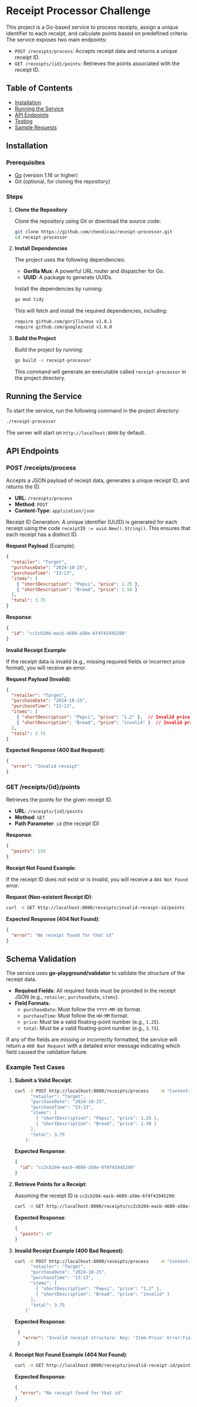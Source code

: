 
# Receipt Processor Challenge

This project is a Go-based service to process receipts, assign a unique identifier to each receipt, and calculate points based on predefined criteria. The service exposes two main endpoints:
- `POST /receipts/process`: Accepts receipt data and returns a unique receipt ID.
- `GET /receipts/{id}/points`: Retrieves the points associated with the receipt ID.

## Table of Contents

- [Installation](#installation)
- [Running the Service](#running-the-service)
- [API Endpoints](#api-endpoints)
- [Testing](#testing)
- [Sample Requests](#sample-requests)

## Installation

### Prerequisites

- [Go](https://golang.org/doc/install) (version 1.16 or higher)
- Git (optional, for cloning the repository)

### Steps

1. **Clone the Repository**

   Clone the repository using Git or download the source code:

   ```bash
   git clone https://github.com/chendicao/receipt-processor.git
   cd receipt-processor
   ```

2. **Install Dependencies**

   The project uses the following dependencies:
   - **Gorilla Mux**: A powerful URL router and dispatcher for Go.
   - **UUID**: A package to generate UUIDs.

   Install the dependencies by running:

   ```bash
   go mod tidy
   ```

   This will fetch and install the required dependencies, including:
   ```bash
   require github.com/gorilla/mux v1.8.1
   require github.com/google/uuid v1.6.0
   ```

3. **Build the Project**

   Build the project by running:

   ```bash
   go build -o receipt-processor
   ```

   This command will generate an executable called `receipt-processor` in the project directory.

## Running the Service

To start the service, run the following command in the project directory:

```bash
./receipt-processor
```

The server will start on `http://localhost:8000` by default.

## API Endpoints

### POST /receipts/process

Accepts a JSON payload of receipt data, generates a unique receipt ID, and returns the ID.

- **URL**: `/receipts/process`
- **Method**: `POST`
- **Content-Type**: `application/json`

Receipt ID Generation: A unique identifier (UUID) is generated for each receipt using the code `receiptID := uuid.New().String()`. This ensures that each receipt has a distinct ID.

**Request Payload** (Example):

```json
{
  "retailer": "Target",
  "purchaseDate": "2024-10-25",
  "purchaseTime": "13:13",
  "items": [
    { "shortDescription": "Pepsi", "price": 1.25 },
    { "shortDescription": "Bread", "price": 2.50 }
  ],
  "total": 3.75
}
```

**Response**:

```json
{
  "id": "cc2cb204-eacb-4689-a58e-6f4f41945299"
}
```

**Invalid Receipt Example**:

If the receipt data is invalid (e.g., missing required fields or incorrect price format), you will receive an error.

**Request Payload (Invalid)**:

```json
{
  "retailer": "Target",
  "purchaseDate": "2024-10-25",
  "purchaseTime": "13:13",
  "items": [
    { "shortDescription": "Pepsi", "price": "1.2" },  // Invalid price format
    { "shortDescription": "Bread", "price": "invalid" }  // Invalid price
  ],
  "total": 3.75
}
```

**Expected Response (400 Bad Request)**:

```json
{
  "error": "Invalid receipt"
}
```

### GET /receipts/{id}/points

Retrieves the points for the given receipt ID.

- **URL**: `/receipts/{id}/points`
- **Method**: `GET`
- **Path Parameter**: `id` (the receipt ID)

**Response**:

```json
{
  "points": 150
}
```

**Receipt Not Found Example**:

If the receipt ID does not exist or is invalid, you will receive a `404 Not Found` error.

**Request (Non-existent Receipt ID)**:

```bash
curl -X GET http://localhost:8000/receipts/invalid-receipt-id/points
```

**Expected Response (404 Not Found)**:

```json
{
  "error": "No receipt found for that id"
}
```

## Schema Validation

The service uses **go-playground/validator** to validate the structure of the receipt data.

- **Required Fields**: All required fields must be provided in the receipt JSON (e.g., `retailer`, `purchaseDate`, `items`).
- **Field Formats**:
  - `purchaseDate`: Must follow the `YYYY-MM-DD` format.
  - `purchaseTime`: Must follow the `HH:MM` format.
  - `price`: Must be a valid floating-point number (e.g., `1.25`).
  - `total`: Must be a valid floating-point number (e.g., `3.75`).
  
If any of the fields are missing or incorrectly formatted, the service will return a `400 Bad Request` with a detailed error message indicating which field caused the validation failure.

### Example Test Cases

1. **Submit a Valid Receipt**:

   ```bash
   curl -X POST http://localhost:8000/receipts/process    -H "Content-Type: application/json"    -d '{
         "retailer": "Target",
         "purchaseDate": "2024-10-25",
         "purchaseTime": "13:13",
         "items": [
           { "shortDescription": "Pepsi", "price": 1.25 },
           { "shortDescription": "Bread", "price": 2.50 }
         ],
         "total": 3.75
       }'
    ```

    **Expected Response**:

      ```json
      {
        "id": "cc2cb204-eacb-4689-a58e-6f4f41945299"
      }
      ```
 

2. **Retrieve Points for a Receipt**:

   Assuming the receipt ID is `cc2cb204-eacb-4689-a58e-6f4f41945299`:

   ```bash
   curl -X GET http://localhost:8000/receipts/cc2cb204-eacb-4689-a58e-6f4f41945299/points
   ```

   **Expected Response**:

   ```json
   {
     "points": 47
   }
   ```

3. **Invalid Receipt Example (400 Bad Request)**:

   ```bash
   curl -X POST http://localhost:8000/receipts/process    -H "Content-Type: application/json"    -d '{
         "retailer": "Target",
         "purchaseDate": "2024-10-25",
         "purchaseTime": "13:13",
         "items": [
           { "shortDescription": "Pepsi", "price": "1.2" },
           { "shortDescription": "Bread", "price": "invalid" }
         ],
         "total": 3.75
       }'
   ```

   **Expected Response**:

   ```json
    {
      "error": "Invalid receipt structure: Key: 'Item.Price' Error:Field validation for 'Price' failed on the 'required' tag"
    }
   ```

4. **Receipt Not Found Example (404 Not Found)**:

   ```bash
   curl -X GET http://localhost:8000/receipts/invalid-receipt-id/points
   ```

   **Expected Response**:

   ```json
   {
     "error": "No receipt found for that id"
   }
   ```


